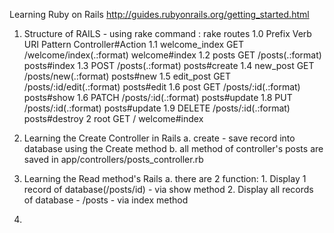 Learning Ruby on Rails http://guides.rubyonrails.org/getting_started.html
1.  Structure of RAILS - using rake command : rake routes
    1.0        Prefix Verb   URI Pattern               Controller#Action
    1.1 welcome_index GET    /welcome/index(.:format)  welcome#index
    1.2         posts GET    /posts(.:format)          posts#index
    1.3               POST   /posts(.:format)          posts#create
    1.4      new_post GET    /posts/new(.:format)      posts#new
    1.5     edit_post GET    /posts/:id/edit(.:format) posts#edit
    1.6          post GET    /posts/:id(.:format)      posts#show
    1.6               PATCH  /posts/:id(.:format)      posts#update
    1.8               PUT    /posts/:id(.:format)      posts#update
    1.9               DELETE /posts/:id(.:format)      posts#destroy
    2            root GET    /                         welcome#index

2.  Learning the Create Controller in Rails
    a.  create - save record into database using the Create method
    b.  all method of controller's posts are saved in app/controllers/posts_controller.rb

3.  Learning the Read method's Rails
    a.  there are 2 function:
        1.  Display 1 record of database(/posts/id) - via show method
        2.  Display all records of database - /posts - via index method

4.
